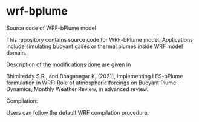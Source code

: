 # wrf-bplume
Source code of WRF-bPlume model

This repository contains source code for WRF-bPlume model. Applications include simulating buoyant gases or thermal plumes inside WRF model domain. 

Description of the modifications done are given in 

Bhimireddy S.R., and Bhaganagar K, (2021), Implementing LES-bPlume formulation in WRF: Role of atmospheric1forcings on Buoyant Plume Dynamics, Monthly Weather Review, in advanced review.

Compilation:

Users can follow the default WRF compilation procedure.
